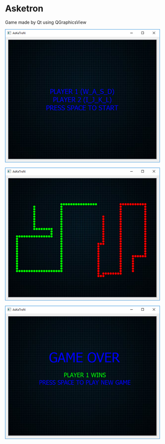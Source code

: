 # Asketron
Game made by Qt using QGraphicsView

![Screenshot](/screenshots/screenshot1.png)

![Screenshot](/screenshots/screenshot2.png)

![Screenshot](/screenshots/screenshot3.png)

